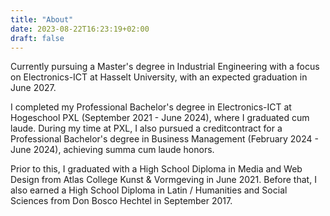```yaml
---
title: "About"
date: 2023-08-22T16:23:19+02:00
draft: false
---
```


Currently pursuing a Master's degree in Industrial Engineering with a focus on Electronics-ICT at Hasselt University, with an expected graduation in June 2027.

I completed my Professional Bachelor's degree in Electronics-ICT at Hogeschool PXL (September 2021 - June 2024), where I graduated cum laude. During my time at PXL, I also pursued a creditcontract for a Professional Bachelor's degree in Business Management (February 2024 - June 2024), achieving summa cum laude honors.

Prior to this, I graduated with a High School Diploma in Media and Web Design from Atlas College Kunst & Vormgeving in June 2021. Before that, I also earned a High School Diploma in Latin / Humanities and Social Sciences from Don Bosco Hechtel in September 2017.